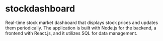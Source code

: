 # stockdashboard
Real-time stock market dashboard that displays stock prices and updates them periodically. The application is built with Node.js for the backend, a frontend with React.js, and it utilizes SQL for data management.
